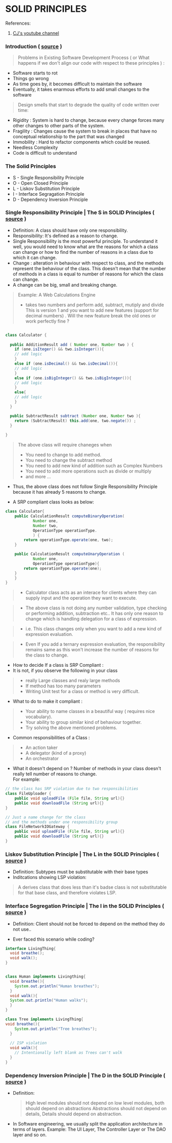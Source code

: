 # SOLID PRINCIPLES
References: 
1. [CJ's youtube channel](https://www.youtube.com/channel/UCUS5-hVsSPXuWPEHRvnXXEg)

### Introduction  ( [source](https://www.youtube.com/watch?v=7wd-p20Fkbs) )
> Problems in Existing Software Development Process ( or What happens if we don't align our code with respect to these principles ) :   
* Software starts to rot
* Things go wrong
* As time goes by, it becomes difficult to maintain the software
* Eventually, it takes enarmous efforts to add small changes to the software

> Design smells that start to degrade the quality of code written over time:    
* Rigidity : System is hard to change, because every change forces many other changes to other parts of the system.
* Fragility : Changes cause the system to break in places that have no conceptual relationship to the part that was changed
* Immobility : Hard to refactor components which could be reused.
* Needless Complexity
* Code is difficult to understand


### The Solid Principles    
* S - Single Responsibility Principle
* O - Open Closed Principle
* L - Liskov Substitution Principle
* I - Interface Segragation Principle
* D - Dependency Inversion Principle


### Single Responsibility Principle |  The S in SOLID Principles ( [source](https://www.youtube.com/watch?v=Y4L28C84CeA&t=27s) )
* Definition: A class should have only one responsibility. 
* Responsibility: It's defined as a reason to change. 
* Single Responsibility is the most powerful principle. To understand it well, you would need to know what are the reasons for which a class can change or how to find the number of reasons in a class due to which it can change. 
* Change : alteration in behaviour with respect to class, and the methods represent the behaviour of the class. This doesn't mean that the number of methods in a class is equal to number of reasons for which the class can change. 
* A change can be big, small and breaking change. 

> Example: A Web Calculations Engine     
>   * takes two numbers and perform add, subtract, mutiply and divide 
> This is version 1 and you want to add new features (support for decimal numbers) . Will the new feature break the old ones or work perfectly fine ?

```Java

class Calculator {
  
  public AdditionResult add ( Number one, Number two ) {
    if (one.isIteger() && two.isInteger()){
    // add logic
    }
    else if (one.isDecimal() && two.isDecimal()){
    // add logic
    }
    else if (one.isBigInteger() && two.isBigInteger()){
    // add logic
    }
    else{
    // add logic
    }
  }

  public SubtractResult subtract (Number one, Number two ){
    return (SubtractResult) this.add(one, two.negate()) ;
  }
 
}
```

>The above class will require chaneges when    
>   * You need to change to add method.   
>   * You need to change the subtract method    
>   * You need to add new kind of addition such as Complex Numbers    
>   * You need to add more operations such as divide or multiply    
>   * and more ...     

* Thus, the above class does not follow Single Responsibility Principle because it has already 5 reasons to change. 

* A SRP compliant class looks as below:

```Java
class Calculator{
    public CalculationResult computeBinaryOperation(
            Number one,
            Number two,
            OperationType operationType.
            ) {
        return operationType.operate(one, two);
    }

    public CalculationResult computeUnaryOperation (
            Number one,
            OperationType operationType){
        return operationType.operate(one);
    }
    }
}
```
>   * Calculator class acts as an interace for clients where they can supply input and the operation they want to execute.   

>   * The above class is not doing any number validation, type checking or performing addition, subtraction etc.. It has only one reason to change which is handling delegation for a class of expression.        

>   * i.e. This class changes only when you want to add a new kind of expression evaluation.

>   * Even If you add a ternary expression evaluation, the responsibility remains same as this won't increase the number of reasons for the class to change.   

* How to decide If a class is SRP Compliant :  
* It is not, if you observe the following in your class
>   * really Large classes and realy large methods
>   * If method has too many parameters
>   * Writing Unit test for a class or method is very difficult. 

* What to do to make it compliant :   

>   * Your ability to name classes in a beautiful way ( requires nice vocabulary). 
>   * Your ability to group similar kind of behaviour together. 
>   * Try solving the above mentioned problems.   

* Common responsibilities of a Class :
>   * An action taker
>   * A delegator (kind of a proxy)
>   * An orchestrator

* What it doesn't depend on ? Number of methods in your class doesn't really tell number of reasons to change.   
For example:

```Java
// the class has SRP violation due to two responsibilities 
class FileUploader {
    public void uploadFile (File file, String url){}
    public void downloadFile (String url){}
}
```

```Java
// Just a name change for the class 
// and the methods under one responsibility group
class FileNetworkIOGateway {
    public void uploadFile (File file, String url){}
    public void downloadFile (String url){}
}
```


### Liskov Substitution Principle | The L in the SOLID Principles ( [source](https://www.youtube.com/watch?v=4pt_l5U3PP0) )
* Definition: Subtypes must be substitutable with their base types    
* Inditcations showing LSP violation:     
> A derives class that does less than it's badse class is not substitutable for that base class, and therefore violates LSP.

### Interface Segregation Principle | The I in the SOLID Principles ( [source](https://www.youtube.com/watch?v=fywebw8sjJc) )
* Definition: Client should not be forced to depend on the method they do not use.. 

* Ever faced this scenario while coding?
```Java
interface LivingThing{
  void breathe();
  void walk();
}


class Human implements Livingthing{
  void breathe(){
    System.out.println("Human breathes");
  }
  void walk(){
  System.out.println("Human walks");
  }
}

class Tree implements LivingThing{
void breathe(){
    System.out.println("Tree breathes");
  }
  
  // ISP violation 
  void walk(){
    // Intentionally left blank as Trees can't walk
  }
}
```

### Dependency Inversion Principle | The D in the SOLID Principle ( [source](https://www.youtube.com/watch?v=uEB_y01JMh4) )

* Definition:   
    > High level modules should not depend on low level modules, both should depend on abstractions
    > Abstractions should not depend on details, Details should depend on abstraction. 
* In Software engineering, we usually split the application architecture in terms of layers. Example: The UI Layer, The Controller Layer or The DAO layer and so on. 

